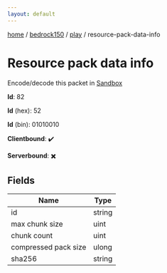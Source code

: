 ```yaml
---
layout: default
---
```


[home](/)  /  [bedrock150](/protocol/bedrock150)  /  [play](/protocol/bedrock150/play)  /  resource-pack-data-info

# Resource pack data info

Encode/decode this packet in [Sandbox](../../../sandbox/bedrock150#Play.ResourcePackDataInfo)

**Id**: 82

**Id** (hex): 52

**Id** (bin): 01010010

**Clientbound**: ✔️

**Serverbound**: ✖️

## Fields

Name | Type
---|---
id | string
max chunk size | uint
chunk count | uint
compressed pack size | ulong
sha256 | string
